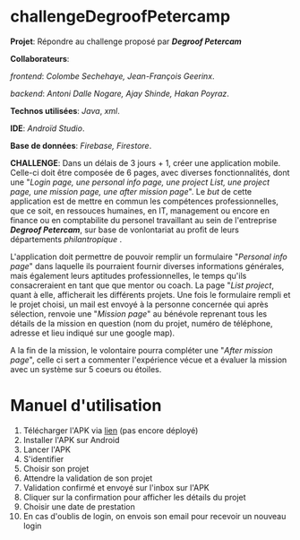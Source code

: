 # challengeDegroofPetercamp

**Projet**: Répondre au challenge proposé par **_Degroof Petercam_**

**Collaborateurs**:

*_frontend_*: *Colombe Sechehaye, Jean-François Geerinx*.

*_backend_*: *Antoni Dalle Nogare, Ajay Shinde, Hakan Poyraz*.

**Technos utilisées**: _Java_, _xml_.

**IDE**: _Androïd Studio_.

**Base de données**: _Firebase, Firestore_.

**CHALLENGE**:
Dans un délais de 3 jours + 1, créer une application mobile. Celle-ci doit être composée de
6 pages, avec diverses fonctionnalités, dont une "*_Login page, une personal info page, une project List, une project page, une mission page, une after mission page_*".
Le *but* de cette application est de mettre en commun les compétences professionnelles, que ce soit, en ressouces humaines, en IT, management ou encore en finance ou en comptabilite du personel travaillant au sein de l'entreprise **_Degroof Petercam_**, sur base de vonlontariat au profit de leurs départements _philantropique_ .


L'application doit permettre de pouvoir remplir un formulaire "*_Personal info page_*" dans laquelle ils pourraient fournir diverses informations générales, mais également leurs aptitudes professionnelles, le temps qu'ils consacreraient en tant que que mentor ou coach.
La page "*_List project_*, quant à elle, afficherait les différents projets.
Une fois le formulaire rempli et le projet choisi, un mail est envoyé à la personne concernée qui après sélection, renvoie une "*_Mission page_*" au bénévole reprenant tous les détails de la mission en question (nom du projet, numéro de téléphone, adresse et lieu indiqué sur une google map).


A la fin de la mission, le volontaire pourra compléter une "*_After mission page_*", celle ci sert a commenter l'expérience vécue et a évaluer la mission avec un système sur 5 coeurs ou étoiles.


# Manuel d'utilisation 

1. Télécharger l'APK via [lien](http://example.net/) (pas encore déployé)
2. Installer l'APK sur Android
3. Lancer l'APK 
4. S'identifier 
5. Choisir son projet 
6. Attendre la validation de son projet
7. Validation confirmé et envoyé sur l'inbox sur l'APK 
8. Cliquer sur la confirmation pour afficher les détails du projet 
9. Choisir une date de prestation 
10. En cas d'oublis de login, on envois son email pour recevoir un nouveau login
